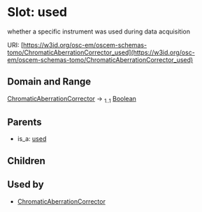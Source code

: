 
# Slot: used

whether a specific instrument was used during data acquisition

URI: [https://w3id.org/osc-em/oscem-schemas-tomo/ChromaticAberrationCorrector_used](https://w3id.org/osc-em/oscem-schemas-tomo/ChromaticAberrationCorrector_used)


## Domain and Range

[ChromaticAberrationCorrector](ChromaticAberrationCorrector.md) &#8594;  <sub>1..1</sub> [Boolean](types/Boolean.md)

## Parents

 *  is_a: [used](used.md)

## Children


## Used by

 * [ChromaticAberrationCorrector](ChromaticAberrationCorrector.md)
